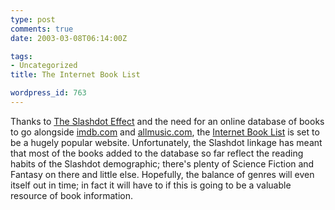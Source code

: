 ```yaml
---
type: post
comments: true
date: 2003-03-08T06:14:00Z

tags:
- Uncategorized
title: The Internet Book List

wordpress_id: 763
---
```


Thanks to [The Slashdot Effect](http://ssadler.phy.bnl.gov/adler/SDE/SlashDotEffect.html) and the need for an online database of books to go alongside [imdb.com](http://www.imdb.com) and [allmusic.com](http://www.allmusic.com), the [Internet Book List](http://www.iblist.com) is set to be a hugely popular website. Unfortunately, the Slashdot linkage has meant that most of the books added to the database so far reflect the reading habits of the Slashdot demographic; there's plenty of Science Fiction and Fantasy on there and little else. Hopefully, the balance of genres will even itself out in time; in fact it will have to if this is going to be a valuable resource of book information.
